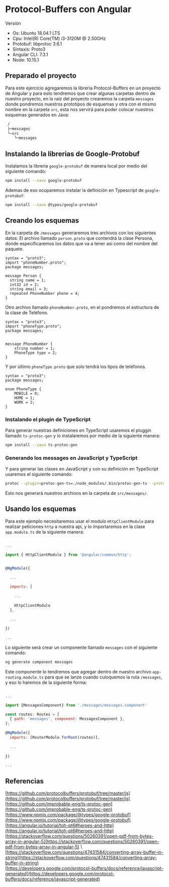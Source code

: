 #  Protocol-Buffers con Angular

Versión

* Os: Ubuntu 18.04.1 LTS
* Cpu: Intel(R) Core(TM) i3-3120M @ 2.50GHz
* Protobuf: libprotoc 3.6.1
* Sintaxis: Proto3
* Angular CLI: 7.3.1
* Node: 10.15.1

## Preparado el proyecto

Para este ejercicio agregaremos la libreria Protocol-Buffers en un proyecto de Angular y para esto tendremos que crear algunas carpetas dentro de nuestro proyecto, en la raíz del proyecto crearemos la carpeta `messages` donde pondremos nuestros prototipos de esquemas y  otra con el mismo nombre en la carpeta `src`, esta nos servirá para poder colocar nuestros esquemas generados en Java:

```bash
 /
 ├─messages
 └─src
    └─messages
```
## Instalando la librerias de Google-Protobuf

Instalamos la libreria `google-protobuf` de manera local por medio del siguiente comando:

```bash
npm install --save google-protobuf
```

Ademas de eso ocuparemos instalar la definición en Typescript de `google-protobuf`:

```bash
npm install --save @types/google-protobuf
```

## Creando los esquemas

En la carpeta de `/messages` generaremos tres archivos con los siguientes datos:
El archivo llamado `person.proto` que contendrá la clase Persona, donde especificaremos los datos que va a tener así como del nombre del paquete.

```bas
syntax = "proto3";
import "phoneNumber.proto";
package messages;

message Person {
  string name = 1;
  int32 id = 2;
  string email = 3;
  repeated PhoneNumber phone = 4;
}
```

Otro archivo llamado `phoneNumber.proto`, en el pondremos el estructura de la clase de Teléfono.

```bas
syntax = "proto3";
import "phoneType.proto";
package messages;


message PhoneNumber {
    string number = 1;
    PhoneType type = 2;
}
```

Y por último `phoneType.proto` que solo tendrá los tipos de teléfonos.

```bas
syntax = "proto3";
package messages;

enum PhoneType {
    MOBILE = 0;
    HOME = 1;
    WORK = 2;
}
```

### Instalando el plugin de TypeScript

Para generar nuestras definiciones en TypeScript usaremos el pluggin llamado `ts-protoc-gen` y lo instalaremos por medio de la siguiente manera:

```bash
npm install --save ts-protoc-gen
```

### Generando los messages en JavaScript y TypeScript

Y para generar las clases en JavaScript y con su definición en TypeScript usaremos el siguiente comando:

```bash
protoc --plugin=protoc-gen-ts=./node_modules/.bin/protoc-gen-ts --proto_path=./messages --js_out=import_style=commonjs,binary:./src/messages/ --ts_out=./src/messages ./messages/*.proto
```

Esto nos generará nuestros archivos en la carpeta de `src/messages/`.

## Usando los esquemas 

Para este ejemplo necesitaremos usar el modulo `HttpClientModule` para realizar peticiones `http` a nuestra api, y lo importaremos en la clase `app.module.ts` de la siguiente manera:

```javascript

...

import { HttpClientModule } from '@angular/common/http';


@NgModule({
  
  ...

  imports: [
    
    ...
    
    HttpClientModule
  ],
  
  ...

})

...

```

Lo siguiente será crear un componente llamado `messages` con el siguiente comando:

```bash
ng generate component messages
```

Este componente lo tendremos que agregar dentro de nuestro archivo `app-routing.module.ts` para que se lanze cuando culoquemos la ruta `/messages`, y eso lo haremos de la siguiente forma:

```javascript

...

import {MessagesComponent} from './messages/messages.component'

const routes: Routes = [
  { path: 'messages', component: MessagesComponent },
];

@NgModule({
  imports: [RouterModule.forRoot(routes)],
  
  ...
  
})

...

```


## Referencias

[https://github.com/protocolbuffers/protobuf/tree/master/js](https://github.com/protocolbuffers/protobuf/tree/master/js) \
[https://github.com/improbable-eng/ts-protoc-gen](https://github.com/improbable-eng/ts-protoc-gen) \
[https://www.npmjs.com/package/@types/google-protobuf](https://www.npmjs.com/package/@types/google-protobuf) \
[https://angular.io/tutorial/toh-pt6#heroes-and-http](https://angular.io/tutorial/toh-pt6#heroes-and-http) \
[https://stackoverflow.com/questions/50260391/open-pdf-from-bytes-array-in-angular-5](https://stackoverflow.com/questions/50260391/open-pdf-from-bytes-array-in-angular-5) \ 
[https://stackoverflow.com/questions/47431584/converting-array-buffer-in-string](https://stackoverflow.com/questions/47431584/converting-array-buffer-in-string) \
[https://developers.google.com/protocol-buffers/docs/reference/javascript-generated](https://developers.google.com/protocol-buffers/docs/reference/javascript-generated)

